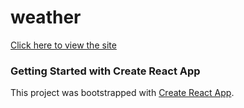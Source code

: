 # weather

<a href="https://hollyefig.github.io/weather/">Click here to view the site</a>

<!-- ? Link to repo https://github.com/hollyefig/weather -->

<!-- ? API Doc for weather https://openweathermap.org/api/one-call-3?  -->

<!-- ? API doc for country code refs https://restcountries.com/ -->

### Getting Started with Create React App

This project was bootstrapped with [Create React App](https://github.com/facebook/create-react-app).
